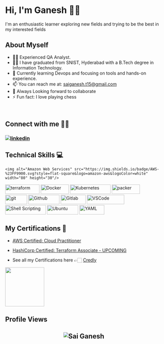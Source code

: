 # Hi, I'm Ganesh 👋🏻
I'm an enthusiastic learner exploring new fields and trying to be the best in my interested fields

## About Myself
- 👨‍💻 Experienced QA Analyst.
- 👨‍🎓 I have graduated from SNIST, Hyderabad with a B.Tech degree in Information Technology.
- 🌱 Currently learning Devops and focusing on tools and hands-on experience.
- 📫 You can reach me at: saiganesh.t15@gmail.com
- 🤝 Always Looking forward to collaborate
- ⚡ Fun fact: I love playing chess

<br>

## **Connect with me** 🤝🏻 &nbsp;

<h3 align="left">
<a href="https://www.linkedin.com/in/saiganesht/"><img src="https://img.icons8.com/color/96/000000/linkedin.png" alt="linkedin"/></a>

<br>


<h2>Technical Skills 💻</h2>

<p>

    <img alt="Amazon Web Services" src="https://img.shields.io/badge/AWS-%23FF9900.svg?style=flat-square&logo=amazon-aws&logoColor=white" width="80" height="30"/>
  <img alt="terraform" src="https://img.shields.io/badge/Terraform-7B42BC?style=for-the-badge&logo=Terraform&logoColor=white" width="110" height="30" />
    <img alt="Docker" src="https://img.shields.io/badge/-Docker-46a2f1?style=flat-square&logo=docker&logoColor=white" width="90" height="30"/>
  <img alt="Kubernetes"src="https://img.shields.io/badge/Kubernetes-326ce5.svg?&style=flat-square&logo=Kubernetes&logoColor=white" width="130" height="30"/>
  <img alt="packer" src="https://img.shields.io/badge/packer-%23E7EEF0.svg?style=for-the-badge&logo=packer&logoColor=%2302A8EF" width="90" height="30" />
  <img alt="git" src="https://img.shields.io/badge/-Git-F05032?style=flat-square&logo=git&logoColor=white" width="70" height="30" />
  <img alt="Github" src="https://img.shields.io/badge/GitHub-%23121011.svg?style=flat-square&logo=Github&logoColor=white" width="100" height="30"/>
  <img alt="Gitlab" src="https://img.shields.io/badge/GitLab-%23323330.svg?style=flat-square&logo=Gitlab&logoColor=%23F7DF1E" width="80" height="30"/>
  <img alt="VSCode" src="https://img.shields.io/badge/Visual_Studio-5C2D91?style=for-the-badge&logo=visual%20studio%20code&logoColor=white" width="120" height="30"/>
  <img alt="Shell Scripting" src="https://img.shields.io/badge/Shell_script-%23121011.svg?style=flat-square&logo=gnu-bash&logoColor=white" width="130" height="30"/>
  <img alt="Ubuntu" src="https://img.shields.io/badge/Ubuntu-E95420?style=flat-square&logo=ubuntu&logoColor=white" width="100" height="30"/>
  <img alt="YAML" src="https://img.shields.io/badge/-Yaml-F05032?style=flat-square&logo=Yaml&logoColor=white" width="80" height="30" />
  
</p>

##  **My Certifications 🏅**
- [AWS Certified: Cloud Practitioner ](https://www.credly.com/badges/2ff2391d-10ea-45e5-8879-b0d2b8bd2d0e/public_url)
- [HashiCorp Certified: Terraform Associate - UPCOMING]()

- See all my Certifications here 👉🏻 [Credly](https://www.credly.com/users/saiganesht)

<p align="left">
  
  <img src="https://images.credly.com/size/340x340/images/00634f82-b07f-4bbd-a6bb-53de397fc3a6/image.png" width="125" height="125">
	
</p>

## Profile Views

<h2 align="center"> <img src="https://komarev.com/ghpvc/?username=saiganesh15" alt="Sai Ganesh" /> <h2>

